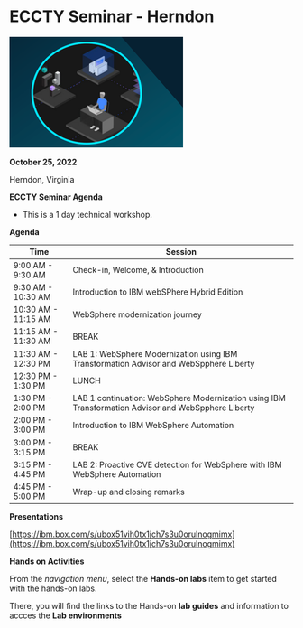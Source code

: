 # ECCTY Seminar - Herndon

![](images/techjam.png)


**October 25, 2022** 

Herndon, Virginia


**ECCTY Seminar Agenda**

  - This is a 1 day technical workshop.  
  
  

**Agenda**


Time | Session 
--------------|----------
9:00 AM - 9:30 AM | Check-in, Welcome, & Introduction 
9:30 AM  - 10:30 AM | Introduction to IBM webSPhere Hybrid Edition
10:30 AM - 11:15 AM | WebSphere modernization journey
11:15 AM  - 11:30 AM | BREAK
11:30 AM - 12:30 PM | LAB 1: WebSphere Modernization using IBM Transformation Advisor and WebSpphere Liberty
12:30 PM - 1:30 PM | LUNCH
1:30 PM - 2:00 PM | LAB 1 continuation: WebSphere Modernization using IBM Transformation Advisor and WebSpphere Liberty
2:00 PM - 3:00 PM | Introduction to IBM WebSphere Automation
3:00 PM  - 3:15 PM | BREAK
3:15 PM - 4:45 PM | LAB 2: Proactive CVE detection for WebSphere with IBM WebSphere Automation
4:45 PM - 5:00 PM | Wrap-up and closing remarks 


**Presentations**

[https://ibm.box.com/s/ubox51vih0tx1jch7s3u0orulnogmimx](https://ibm.box.com/s/ubox51vih0tx1jch7s3u0orulnogmimx)



**Hands on Activities**


From the _navigation menu_, select the **Hands-on labs** item to get started with the hands-on labs. 

There, you will find the links to the Hands-on **lab guides** and information to accces the **Lab environments** 



